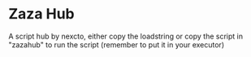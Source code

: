 # Zaza Hub
A script hub by nexcto, either copy the loadstring or copy the script in "zazahub" to run the script (remember to put it in your executor)
